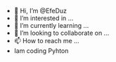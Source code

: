 - 👋 Hi, I’m @EfeDuz
- 👀 I’m interested in ...
- 🌱 I’m currently learning ...
- 💞️ I’m looking to collaborate on ...
- 📫 How to reach me ...
- Iam coding Pyhton


<!---
EfeDuz/EfeDuz is a ✨ special ✨ repository because its `README.md` (this file) appears on your GitHub profile.
You can click the Preview link to take a look at your changes.
-
